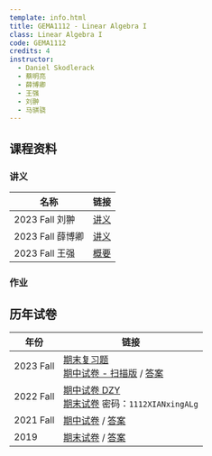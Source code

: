 ```yaml
---
template: info.html
title: GEMA1112 - Linear Algebra I
class: Linear Algebra I
code: GEMA1112
credits: 4
instructor: 
  - Daniel Skodlerack
  - 蔡明亮
  - 薛博卿
  - 王强
  - 刘翀
  - 马骐骁
---
```


## 课程资料

### 讲义

| 名称 | 链接 |
| --- | --- |
| 2023 Fall 刘翀 | [讲义](./MATH1112/线性代数讲义-全部内容更新完毕.pdf) |
| 2023 Fall 薛博卿 | [讲义](./MATH1112/LA(2023Fall).pdf) |
| 2023 Fall 王强 | [概要](./MATH1112//Summarizing_the_Essentials.pdf) |

### 作业



## 历年试卷

| 年份 | 链接 |
| --- | --- |
| 2023 Fall | [期末复习题](./MATH1112/2023Fall-final-review.pdf) <br> [期中试卷 - 扫描版](./MATH1112/2023Fall-midterm.pdf) / [答案](./MATH1112/2023Fall-midterm-solutions.pdf) |
| 2022 Fall | [期中试卷 DZY](./MATH1112/2022Fall-dzy-midterm.pdf) <br> [期末试卷](./MATH1112/2022Fall-final-encrypted.pdf) 密码：`1112XIANxingALg` |
| 2021 Fall | [期中试卷](./MATH1112/2021Fall-midterm.pdf) / [答案](./MATH1112/2021Fall-midterm-solution.pdf) |
| 2019 | [期末试卷](./MATH1112/2019-final.pdf) / [答案](./MATH1112/2019-final-solution.pdf) |